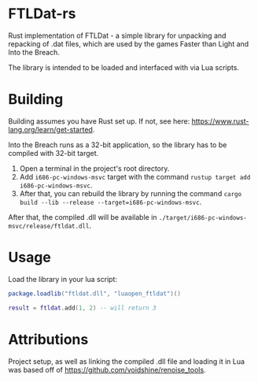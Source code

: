 # FTLDat-rs

Rust implementation of FTLDat - a simple library for unpacking and repacking of .dat files, which are used
by the games Faster than Light and Into the Breach.

The library is intended to be loaded and interfaced with via Lua scripts.


# Building

Building assumes you have Rust set up. If not, see here: https://www.rust-lang.org/learn/get-started.

Into the Breach runs as a 32-bit application, so the library has to be compiled with 32-bit target.

1. Open a terminal in the project's root directory.
2. Add `i686-pc-windows-msvc` target with the command `rustup target add i686-pc-windows-msvc`.
3. After that, you can rebuild the library by running the command `cargo build --lib --release --target=i686-pc-windows-msvc`.

After that, the compiled .dll will be available in `./target/i686-pc-windows-msvc/release/ftldat.dll`.


# Usage

Load the library in your lua script:

```lua
package.loadlib("ftldat.dll", "luaopen_ftldat")()

result = ftldat.add(1, 2) -- will return 3
```

# Attributions

Project setup, as well as linking the compiled .dll file and loading it in Lua was based off of https://github.com/voidshine/renoise_tools. 
